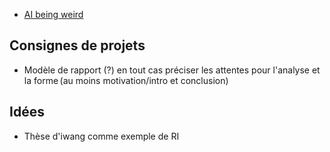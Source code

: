 - [AI being weird](https://docs.google.com/spreadsheets/u/1/d/e/2PACX-1vRPiprOaC3HsCf5Tuum8bRfzYUiKLRqJmbOoC-32JorNdfyTiRRsR7Ea5eWtvsWzuxo8bjOxCG84dAg/pubhtml)
  

## Consignes de projets

- Modèle de rapport (?) en tout cas préciser les attentes pour l'analyse et la forme (au moins motivation/intro et conclusion)

## Idées

- Thèse d'iwang comme exemple de RI
